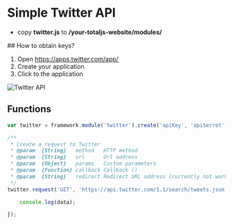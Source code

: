 # Simple Twitter API

- copy **twitter.js** to __/your-totaljs-website/modules/__

## How to obtain keys?

1. Open <https://apps.twitter.com/app/>
2. Create your application
3. Click to the application

![Twitter API](http://www.totaljs.com/github/module-twitter.png)

## Functions

```javascript
var twitter = framework.module('twitter').create('apiKey', 'apiSecret', 'accessToken', 'accessSecret');

/**
 * Create a request to Twitter
 * @param  {String}   method   HTTP method
 * @param  {String}   url      Url address
 * @param  {Object}   params   Custom parameters
 * @param  {Function} callback Callback ()
 * @param  {String}   redirect Redirect URL address (currently not work)
 */
twitter.request('GET', 'https://api.twitter.com/1.1/search/tweets.json', { q: '#nodejs', count: 4 }, function(err, data) {

    console.log(data);

});
```